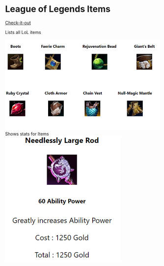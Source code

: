# League of Legends Items  
    
[Check-it-out](https://lolitems.netlify.app/)  
  
  
  Lists all LoL items      

  ![main screen](/public/home.PNG)
  Shows stats for Items    
  ![main screen](/public/item.PNG)
